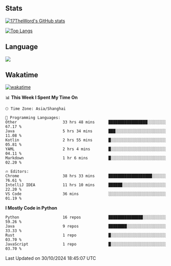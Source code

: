 ## Stats

[![17TheWord's GitHub stats](https://github-readme-stats.vercel.app/api?username=17TheWord&count_private=true&show_icons=true)](https://github.com/anuraghazra/github-readme-stats)

[![Top Langs](https://github-readme-stats.vercel.app/api/top-langs/?username=17TheWord&layout=compact&hide=html)](https://github.com/anuraghazra/github-readme-stats)

## Language

<img align="center" src="https://github-readme-stats-theword.vercel.app/api/wakatime?username=559772f0-9c03-4114-9e11-1b4b8b998e10&layout=compact&theme=dracula&hide_border=true">

## Wakatime

[![wakatime](https://wakatime.com/badge/user/559772f0-9c03-4114-9e11-1b4b8b998e10.svg)](https://wakatime.com/@559772f0-9c03-4114-9e11-1b4b8b998e10)

<!--START_SECTION:waka-->
📊 **This Week I Spent My Time On** 

```text
🕑︎ Time Zone: Asia/Shanghai

💬 Programming Languages: 
Other                    33 hrs 48 mins      █████████████████░░░░░░░░   67.17 % 
Java                     5 hrs 34 mins       ███░░░░░░░░░░░░░░░░░░░░░░   11.08 % 
Kotlin                   2 hrs 55 mins       █░░░░░░░░░░░░░░░░░░░░░░░░   05.81 % 
YAML                     2 hrs 4 mins        █░░░░░░░░░░░░░░░░░░░░░░░░   04.11 % 
Markdown                 1 hr 6 mins         █░░░░░░░░░░░░░░░░░░░░░░░░   02.20 % 

🔥 Editors: 
Chrome                   38 hrs 33 mins      ███████████████████░░░░░░   76.61 % 
IntelliJ IDEA            11 hrs 10 mins      ██████░░░░░░░░░░░░░░░░░░░   22.20 % 
VS Code                  36 mins             ░░░░░░░░░░░░░░░░░░░░░░░░░   01.19 % 
```

**I Mostly Code in Python** 

```text
Python                   16 repos            ███████████████░░░░░░░░░░   59.26 % 
Java                     9 repos             ████████░░░░░░░░░░░░░░░░░   33.33 % 
Rust                     1 repo              █░░░░░░░░░░░░░░░░░░░░░░░░   03.70 % 
JavaScript               1 repo              █░░░░░░░░░░░░░░░░░░░░░░░░   03.70 % 
```




 Last Updated on 30/10/2024 18:45:07 UTC
<!--END_SECTION:waka-->
